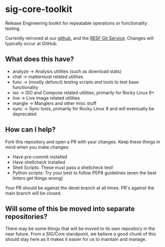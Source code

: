 sig-core-toolkit
================

Release Engineering toolkit for repeatable operations or functionality testing.

Currently mirrored at our [github](https://github.com/rocky-linux), and the
[RESF Git Service](https://git.resf.org). Changes will typically occur at GitHub.

What does this have?
--------------------

* analyze -> Analysis utilities (such as download stats)
* chat -> mattermost related utilities
* func -> (mostly defunct) testing scripts and tools to test base functionality
* iso -> ISO and Compose related utilities, primarily for Rocky Linux 9+
* live -> Live image related utilities
* mangle -> Manglers and other misc stuff
* sync -> Sync tools, primarily for Rocky Linux 8 and will eventually be deprecated

How can I help?
---------------

Fork this repository and open a PR with your changes. Keep these things in mind
when you make changes:

* Have pre-commit installed
* Have shellcheck installed
* Shell Scripts: These must pass a shellcheck test!
* Python scripts: Try your best to follow PEP8 guidelines (even the best linters get things wrong)

Your PR should be against the devel branch at all times. PR's against the main
branch will be closed.

Will some of this be moved into separate repositories?
------------------------------------------------------

There may be some things that will be moved to its own repository in the near
future. From a SIG/Core standpoint, we believe a good chunk of this should stay
here as it makes it easier for us to maintain and manage.
